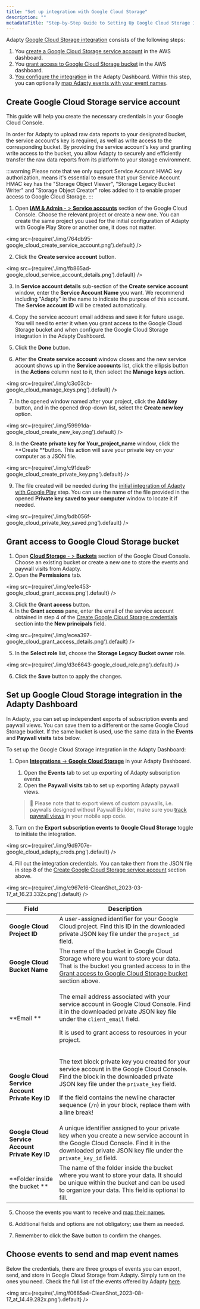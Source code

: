 ```yaml
---
title: "Set up integration with Google Cloud Storage"
description: ""
metadataTitle: "Step-by-Step Guide to Setting Up Google Cloud Storage Integration with Adapty"
---
```


Adapty [Google Cloud Storage integration](google-cloud-storage) consists of the following steps:

1. You [create a Google Cloud Storage service account](google-cloud-setup#create-google-cloud-storage-service-account) in the AWS dashboard.
2. You [grant access to Google Cloud Storage bucket](google-cloud-setup#grant-access-to-google-cloud-storage-bucket) in the AWS dashboard.
3. [You configure the integration](google-cloud-setup#set-up-google-cloud-storage-integration-in-the-adapty-dashboard) in the Adapty Dashboard. Within this step, you can optionally [map Adapty events with your event names](google-cloud-setup#choose-events-to-send-and-map-event-names).

## Create Google Cloud Storage service account

This guide will help you create the necessary credentials in your Google Cloud Console.

In order for Adapty to upload raw data reports to your designated bucket, the service account's key is required, as well as write access to the corresponding bucket. By providing the service account's key and granting write access to the bucket, you allow Adapty to securely and efficiently transfer the raw data reports from its platform to your storage environment.

:::warning
Please note that we only support Service Account HMAC key authorization, means it's essential to ensure that your Service Account HMAC key has the "Storage Object Viewer", "Storage Legacy Bucket Writer" and "Storage Object Creator" roles added to it to enable proper access to Google Cloud Storage.
:::

1. Open [**IAM & Admin** - > **Service accounts**](https://console.cloud.google.com/iam-admin/serviceaccounts) section of the Google Cloud Console. Choose the relevant project or create a new one. You can create the same project you used for the initial configuration of Adapty with Google Play Store or another one, it does not matter.


<img
  src={require('./img/764db95-google_cloud_create_service_account.png').default}
/>





2. Click the **Create service account** button.


<img
  src={require('./img/fb865ad-google_cloud_service_account_details.png').default}
/>





3. In **Service account details** sub-section of the **Create service account** window, enter the **Service Account Name** you want. We recommend including "Adapty" in the name to indicate the purpose of this account. The **Service account ID** will be created automatically.

4. Copy the service account email address and save it for future usage. You will need to enter it when you grant access to the Google Cloud Storage bucket and when configure the Google Cloud Storage integration in the Adapty Dashboard.

5. Click the **Done** button. 

6. After the **Create service account** window closes and the new service account shows up in the **Service accounts** list, click the ellipsis button in the **Actions** column next to it, then select the **Manage keys** action.

   
<img
  src={require('./img/c3c03cb-google_cloud_manage_keys.png').default}
/>




7. In the opened window named after your project, click the **Add key** button, and in the opened drop-down list, select the **Create new key** option. 

   
<img
  src={require('./img/59991da-google_cloud_create_new_key.png').default}
/>




8. In the **Create private key for Your_project_name** window, click the **Create **button. This action will save your private key on your computer as a JSON file. 

   
<img
  src={require('./img/c91dea6-google_cloud_create_private_key.png').default}
/>




9. The file created will be needed during the [initial integration of Adapty with Google Play](google-play-store-connection-configuration) step. You can use the name of the file provided in the opened **Private key saved to your computer** window to locate it if needed.

   
<img
  src={require('./img/bdb056f-google_cloud_private_key_saved.png').default}
/>




## Grant access to Google Cloud Storage bucket

1. Open [**Cloud Storage** - > **Buckets**](https://console.cloud.google.com/storage/browser) section of the Google Cloud Console. Choose an existing bucket or create a new one to store the events and paywall visits from Adapty.
2. Open the **Permissions** tab.

   
<img
  src={require('./img/ee1e453-google_cloud_grant_access.png').default}
/>



3. Click the **Grant access** button. 
4. In the **Grant access** pane, enter the email of the service account obtained in step 4 of the [Create Google Cloud Storage credentials](google-cloud-setup#create-google-cloud-storage-credentials) section into the **New principals** field. 

   
<img
  src={require('./img/ecea397-google_cloud_grant_access_details.png').default}
/>




   5. In the **Select role** list, choose the **Storage Legacy Bucket owner** role. 

      
<img
  src={require('./img/d3c6643-google_cloud_role.png').default}
/>



   6. Click the **Save** button to apply the changes.

## Set up Google Cloud Storage integration in the Adapty Dashboard

In Adapty, you can set up independent exports of subscription events and paywall views. You can save them to a different or the same Google Cloud Storage bucket. If the same bucket is used, use the same data in the **Events** and **Paywall visits** tabs below.

To set up the Google Cloud Storage integration in the Adapty Dashboard:

1. Open  [**Integrations** -> **Google Cloud Storage**](https://app.adapty.io/integrations/google-cloud-storage) in your Adapty Dashboard. 

   1. Open the **Events** tab to set up exporting of Adapty subscription events 
   2. Open the **Paywall visits** tab to set up exporting Adapty paywall views.

   > 📘 Please note that to export views of custom paywalls, i.e. paywalls designed without Paywall Builder, make sure you [track paywall views](present-remote-config-paywalls#track-paywall-view-events) in your mobile app code.

<!----->

3. Turn on the **Export subscription events to Google Cloud Storage** toggle to initiate the integration.

   
<img
  src={require('./img/9d9707e-google_cloud_adapty_creds.png').default}
/>




4. Fill out the integration credentials. You can take them from the JSON file in step 8 of the [Create Google Cloud Storage service account](google-cloud-setup#create-google-cloud-storage-service-account) section above.

   
<img
  src={require('./img/c967e16-CleanShot_2023-03-17_at_16.23.332x.png').default}
/>




   | Field | Description |
|-----|-----------|
| **Google Cloud Project ID** | A user-assigned identifier for your Google Cloud project. Find this ID in the downloaded private JSON key file under the `project_id` field. |
| **Google Cloud Bucket Name** | The name of the bucket in Google Cloud Storage where you want to store your data. That is the bucket you granted access to in the [Grant access to Google Cloud Storage bucket](google-cloud-setup#create-google-cloud-storage-service-account) section above. |
| **Email ** | <p>The email address associated with your service account in Google Cloud Console.  Find it in the downloaded private JSON key file under the `client_email` field.</p><p>It is used to grant access to resources in your project.</p> |
| **Google Cloud Service Account Private Key ID** | <p>The text block private key you created for your service account in the Google Cloud Console.  Find the block in the downloaded private JSON key file under the `private_key` field.</p><p>If the field contains the newline character sequence (`/n`)  in your block, replace them with a line break!</p> |
| **Google Cloud Service Account Private Key ID** | A unique identifier assigned to your private key when you create a new service account in the Google Cloud Console.  Find it in the downloaded private JSON key file under the `private_key_id` field. |
| **Folder inside the bucket ** | The name of the folder inside the bucket where you want to store your data. It should be unique within the bucket and can be used to organize your data. This field is optional to fill. |

5. Choose the events you want to receive and [map their names](google-cloud-setup#choose-events-to-send-and-map-event-names).

6. Additional fields and options are not obligatory; use them as needed. 

7. Remember to click the **Save** button to confirm the changes.

## Choose events to send and map event names

Below the credentials, there are three groups of events you can export, send, and store in Google Cloud Storage from Adapty. Simply turn on the ones you need. Check the full list of the events offered by Adapty [here](https://docs.adapty.io/docs/events).


<img
  src={require('./img/f0685a4-CleanShot_2023-08-17_at_14.49.282x.png').default}
/>


